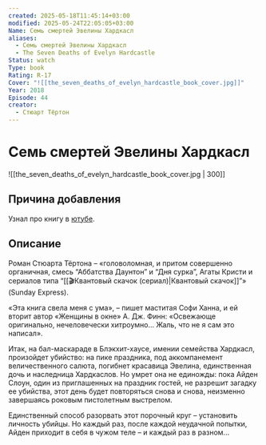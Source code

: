 ```yaml
---
created: 2025-05-18T11:45:14+03:00
modified: 2025-05-24T22:05:05+03:00
Name: Семь смертей Эвелины Хардкасл
aliases:
  - Семь смертей Эвелины Хардкасл
  - The Seven Deaths of Evelyn Hardcastle
Status: watch
Type: book
Rating: R-17
Cover: "![[the_seven_deaths_of_evelyn_hardcastle_book_cover.jpg]]"
Year: 2018
Episode: 44
creator:
  - Стюарт Тёртон
---
```


# Семь смертей Эвелины Хардкасл

![[the_seven_deaths_of_evelyn_hardcastle_book_cover.jpg | 300]]


## Причина добавления

Узнал про книгу в [ютубе](https://www.youtube.com/watch?v=cKWRsc-RRvk).


## Описание

Роман Стюарта Тёртона – «головоломная, и притом совершенно органичная, смесь “Аббатства Даунтон” и “Дня сурка”, Агаты Кристи и сериалов типа “[[🎬Квантовый скачок (сериал)|Квантовый скачок]]”» (Sunday Express).

«Эта книга свела меня с ума», – пишет маститая Софи Ханна, и ей вторит автор «Женщины в окне» А. Дж. Финн: «Освежающе оригинально, нечеловечески хитроумно… Жаль, что не я сам это написал».

Итак, на бал-маскараде в Блэкхит-хаусе, имении семейства Хардкасл, произойдет убийство: на пике праздника, под аккомпанемент величественного салюта, погибнет красавица Эвелина, единственная дочь и наследница Хардкаслов. Но умрет она не единожды: пока Айден Слоун, один из приглашенных на праздник гостей, не разрешит загадку ее убийства, этот день будет повторяться снова и снова, неизменно завершаясь роковым пистолетным выстрелом.

Единственный способ разорвать этот порочный круг – установить личность убийцы. Но каждый раз, после каждой неудачной попытки, Айден приходит в себя в чужом теле – и каждый раз в разном...
